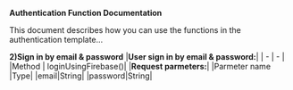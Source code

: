 **Authentication Function Documentation**  
 

This document describes how you can use the functions in the authentication template…  


**2)Sign in by email & password**
|**User sign in by email & password:**|
| - | - |
|Method | loginUsingFirebase()|
|**Request parmeters:**|
|Parmeter name |Type|
|email|String|
|password|String|
